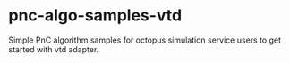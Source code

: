 # pnc-algo-samples-vtd
Simple PnC algorithm samples for octopus simulation service users to get started with vtd adapter.
